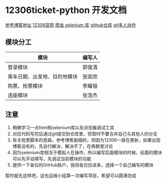 # 12306ticket-python 开发文档

[参考博客地址](https://blog.csdn.net/weixin_43784564/article/details/120436102)
[12306官网](https://www.12306.cn/index/)
[爬虫 selenium 库](https://www.runoob.com/python3/python-selenium.html)
[github仓库](https://github.com/float-life-of-dream/12306-ticket-python)
[git多人协作](https://blog.csdn.net/whc18858/article/details/133209975)


## 模块分工

| 模块     | 编写人 |
| -------- | ------ |
| 登录模块|郭俊清        |
|乘车日期、出发地、目的地模块|张奕欣 |
|购票、抢票模块|李耀祖 |
|选座模块|张浩杰 |

## 注意
1. 稍微学习一点html和selenium库以及浏览器调试工具
2. 对应代码写完后通过git提交到仓库里，但暂时不要合并自己与其他人的分支
3. 有关抢票脚本的思路，参考博客挺细的，但因为12306一直在更新，如果出现博客没有的，先自行解决，解决不了，在再群里讨论 
4. 因为selenium库相当于模拟人在操作，所以编写后面模块的时候，前面的模块可以先手动填写，先调试当前模块的功能
5. 提供一下各位的GitHub账户，我将各位拉进来，选择一个自己编写的模块

暂时就先这样吧，这也运维小组第一次编写项目，希望可以圆满完成
